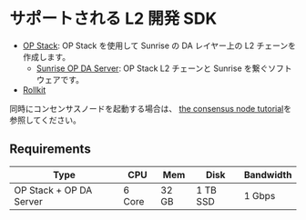 # サポートされる L2 開発 SDK

- [OP Stack](./optimism.md): OP Stack を使用して Sunrise の DA レイヤー上の L2 チェーンを作成します。
  - [Sunrise OP DA Server](./op-da-server.md): OP Stack L2 チェーンと Sunrise を繋ぐソフトウェアです。
- [Rollkit](./rollkit.md)

同時にコンセンサスノードを起動する場合は、 [the consensus node tutorial](../node/types/consensus/README.md)を参照してください。

## Requirements

| Type                    | CPU    | Mem   | Disk     | Bandwidth |
| ----------------------- | ------ | ----- | -------- | --------- |
| OP Stack + OP DA Server | 6 Core | 32 GB | 1 TB SSD | 1 Gbps    |
